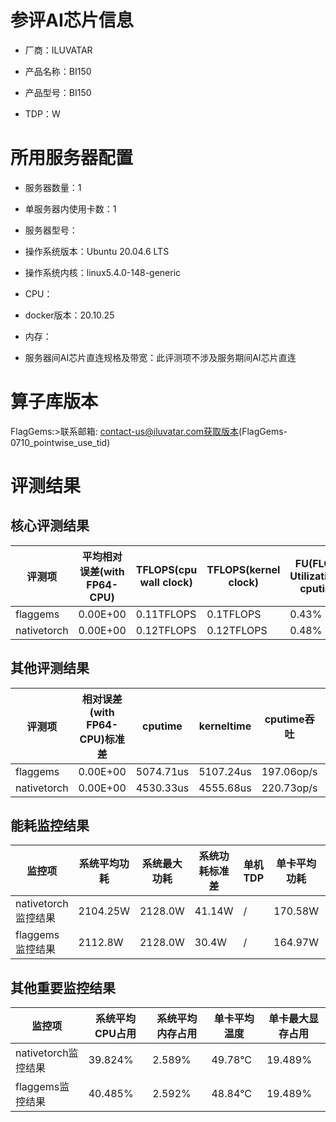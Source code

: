 # 参评AI芯片信息

* 厂商：ILUVATAR

* 产品名称：BI150
* 产品型号：BI150
* TDP：W

# 所用服务器配置

* 服务器数量：1


* 单服务器内使用卡数：1
* 服务器型号：
* 操作系统版本：Ubuntu 20.04.6 LTS
* 操作系统内核：linux5.4.0-148-generic
* CPU：
* docker版本：20.10.25
* 内存：
* 服务器间AI芯片直连规格及带宽：此评测项不涉及服务期间AI芯片直连

# 算子库版本
FlagGems:>联系邮箱: contact-us@iluvatar.com获取版本(FlagGems-0710_pointwise_use_tid)

# 评测结果

## 核心评测结果

| 评测项  | 平均相对误差(with FP64-CPU) | TFLOPS(cpu wall clock) | TFLOPS(kernel clock) | FU(FLOPS Utilization)-cputime | FU-kerneltime |
| ---- | -------------- | -------------- | ------------ | ------ | ----- |
| flaggems | 0.00E+00    | 0.11TFLOPS       | 0.1TFLOPS        | 0.43% | 0.43% |
| nativetorch | 0.00E+00    | 0.12TFLOPS      | 0.12TFLOPS      | 0.48%      | 0.48%    |

## 其他评测结果

| 评测项  | 相对误差(with FP64-CPU)标准差 | cputime | kerneltime | cputime吞吐 | kerneltime吞吐 | 无预热时延 | 预热后时延 |
| ---- | -------------- | -------------- | ------------ | ------------ | -------------- | -------------- | ------------ |
| flaggems | 0.00E+00    | 5074.71us       | 5107.24us        | 197.06op/s | 195.8op/s | 334015.04us | 5484.97us |
| nativetorch | 0.00E+00    | 4530.33us       | 4555.68us        | 220.73op/s | 219.51op/s | 4846.69us | 4868.31us |


## 能耗监控结果

| 监控项  | 系统平均功耗  | 系统最大功耗  | 系统功耗标准差 | 单机TDP | 单卡平均功耗 | 单卡最大功耗 | 单卡功耗标准差 | 单卡TDP |
| ---- | ------- | ------- | ------- | ----- | ------------ | ------------ | ------------- | ----- |
| nativetorch监控结果 | 2104.25W | 2128.0W | 41.14W   | /     | 170.58W       | 171.0W      | 3.57W        | 350W  |
| flaggems监控结果 | 2112.8W | 2128.0W | 30.4W   | /     | 164.97W       | 165.0W      | 0.17W        | 350W  |

## 其他重要监控结果

| 监控项  | 系统平均CPU占用 | 系统平均内存占用 | 单卡平均温度 | 单卡最大显存占用 |
| ---- | --------- | -------- | ------------ | -------------- |
| nativetorch监控结果 | 39.824%    | 2.589%   | 49.78°C       | 19.489%        |
| flaggems监控结果 | 40.485%    | 2.592%   | 48.84°C       | 19.489%        |

